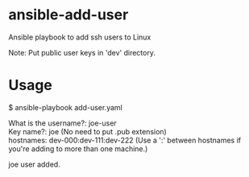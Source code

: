 # ansible-add-user
Ansible playbook to add ssh users to Linux

Note: Put public user keys in 'dev' directory.
# Usage
$ ansible-playbook add-user.yaml

  What is the username?: joe-user <br />
  Key name?: joe  (No need to put .pub extension) <br />
  hostnames: dev-000:dev-111:dev-222 (Use a ':' between hostnames if you're adding to more than one machine.) <br />

  joe user added.
  
